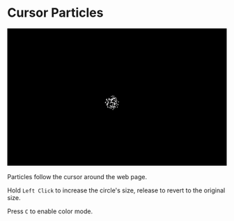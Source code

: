 # Cursor Particles

![Demo](public/Demo.gif)

Particles follow the cursor around the web page.

Hold `Left Click` to increase the circle's size, release to revert to the original size.

Press `C` to enable color mode.